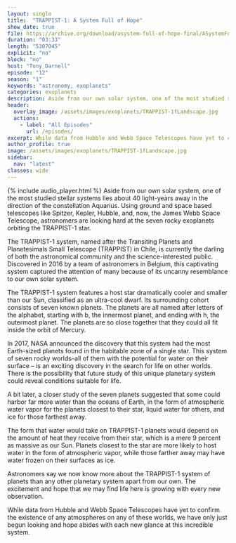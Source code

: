 ```yaml
---
layout: single
title:  "TRAPPIST-1: A System Full of Hope"
show_date: true
file: https://archive.org/download/asystem-full-of-hope-final/ASystemFullOfHope_final.mp3
duration: "03:33"
length: "5307045"
explicit: "no"
block: "no"
host: "Tony Darnell"
episode: "12"
season: "1"
keywords: "astronomy, exoplanets"
categories: exoplanets
description: Aside from our own solar system, one of the most studied stellar systems lies about 40 light-years away in the direction of the constellation Aquarius. Using ground and space based telescopes like Spitzer, Kepler, Hubble, and, now, the James Webb Space Telescope, astronomers are looking hard at the seven rocky exoplanets orbiting the TRAPPIST-1 star.
header:
  overlay_image: /assets/images/exoplanets/TRAPPIST-1fLandscape.jpg
  actions:
    - label: "All Episodes"
      url: /episodes/
excerpt: While data from Hubble and Webb Space Telescopes have yet to confirm the existence of any atmospheres on any of these worlds, we have only just begun looking and hope abides with each new glance at this incredible system
author_profile: true
image: /assets/images/exoplanets/TRAPPIST-1fLandscape.jpg
sidebar: 
  nav: "latest"
classes: wide
---
```


{% include audio_player.html %} 
Aside from our own solar system, one of the most studied stellar systems lies about 40 light-years away in the direction of the constellation Aquarius. Using ground and space based telescopes like Spitzer, Kepler, Hubble, and, now, the James Webb Space Telescope, astronomers are looking hard at the seven rocky exoplanets orbiting the TRAPPIST-1 star.

The TRAPPIST-1 system, named after the Transiting Planets and Planetesimals Small Telescope (TRAPPIST) in Chile, is currently the darling of both the astronomical community and the science-interested public. Discovered in 2016 by a team of astronomers in Belgium, this captivating system captured the attention of many because of its uncanny resemblance to our own solar system.

The TRAPPIST-1 system features a host star dramatically cooler and smaller than our Sun, classified as an ultra-cool dwarf. Its surrounding cohort consists of seven known planets. The planets are all named after letters of the alphabet, starting with b, the innermost planet, and ending with h, the outermost planet. The planets are so close together that they could all fit inside the orbit of Mercury.

In 2017, NASA announced the discovery that this system had the most Earth-sized planets found in the habitable zone of a single star. This system of seven rocky worlds–all of them with the potential for water on their surface – is an exciting discovery in the search for life on other worlds. There is the possibility that future study of this unique planetary system could reveal conditions suitable for life.

A bit later, a closer study of the seven planets suggested that some could harbor far more water than the oceans of Earth, in the form of atmospheric water vapor for the planets closest to their star, liquid water for others, and ice for those farthest away.

The form that water would take on TRAPPIST-1 planets would depend on the amount of heat they receive from their star, which is a mere 9 percent as massive as our Sun. Planets closest to the star are more likely to host water in the form of atmospheric vapor, while those farther away may have water frozen on their surfaces as ice. 

Astronomers say we now know more about the TRAPPIST-1 system of planets than any other planetary system apart from our own.  The excitement and hope that we may find life here is growing with every new observation.  

While data from Hubble and Webb Space Telescopes have yet to confirm the existence of any atmospheres on any of these worlds, we have only just begun looking and hope abides with each new glance at this incredible system.
